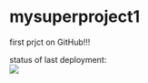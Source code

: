 # mysuperproject1
first prjct on GitHub!!!

status of last deployment:<br>
<img src="https://github.com/Danspb77/mysuperproject1/workflows/blank.yml/badge.svg?branch=master">
<br>
